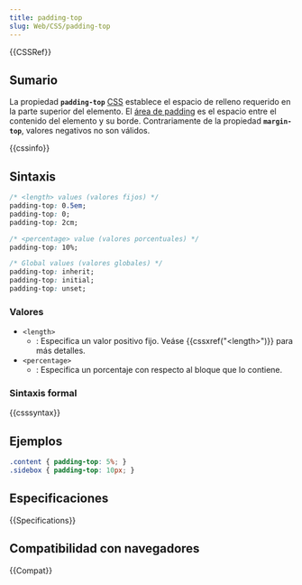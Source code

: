 ```yaml
---
title: padding-top
slug: Web/CSS/padding-top
---
```


{{CSSRef}}

## Sumario

La propiedad **`padding-top`** [CSS](/en/CSS) establece el espacio de relleno requerido en la parte superior del elemento. El [área de padding](/en/CSS/box_model#padding) es el espacio entre el contenido del elemento y su borde. Contrariamente de la propiedad **`margin-top`**, valores negativos no son válidos.

{{cssinfo}}

## Sintaxis

```css
/* <length> values (valores fijos) */
padding-top: 0.5em;
padding-top: 0;
padding-top: 2cm;

/* <percentage> value (valores porcentuales) */
padding-top: 10%;

/* Global values (valores globales) */
padding-top: inherit;
padding-top: initial;
padding-top: unset;
```

### Valores

- `<length>`
  - : Especifica un valor positivo fijo. Veáse {{cssxref("&lt;length&gt;")}} para más detalles.
- `<percentage>`
  - : Especifica un porcentaje con respecto al bloque que lo contiene.

### Sintaxis formal

{{csssyntax}}

## Ejemplos

```css
.content { padding-top: 5%; }
.sidebox { padding-top: 10px; }
```

## Especificaciones

{{Specifications}}

## Compatibilidad con navegadores

{{Compat}}

